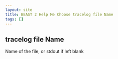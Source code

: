```yaml
---
layout: site
title: BEAST 2 Help Me Choose tracelog file Name
tags: []
---
```


## tracelog file Name

Name of the file, or stdout if left blank
